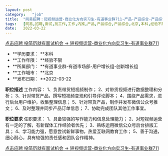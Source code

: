 ```yaml
---
layout:	post
category:	"job"
title:	"网易招聘：短视频运营-商业化方向实习生-有道事业群711-产品-产品综合-产品综合-北京本科经验不限"
tags:	[网易,招聘,面试,找工作,工作,内推,产品,产品综合,产品综合,北京,本科,经验不限]
date:	2022-03-22
---
```


[点击应聘 投简历就有面试机会 -> 短视频运营-商业化方向实习生-有道事业群711](http://mobile.bole.netease.com/bole/boleDetail?id=39112&employeeId=346f03c3cda5f04c&key=all)



- **学历要求： **本科
- **工作年限： **经验不限
- **所属部门： **有道事业群-有道市场部-用户增长组-创新增长组
- **工作城市： **北京
- **发布日期： **2022-03-22



**职位描述**
工作内容：
1、负责带货短视频制作；
2、对带货视频进行数据整理和分析；
3、针对带货产品，撰写短视频变现和引导评论脚本；
4、围绕产品需求，进行后台用户维护，收集整理信息；
5、针对带货产品，制作并发布微信公众号推文；
6、及时整理并同步产品订单信息；
7、协助完成团队其他工作事宜。



**职位要求**
任职要求：
1、具备较强的写作能力和信息处理能力；
2、对短视频运营有一定的了解，有新媒体工作经验者优先；
3、熟练运用微信公众号后台排版工具；
4、学习能力强，愿意尝试新鲜事物，热爱互联网教育工作；
5、善于沟通，细心耐心，具有较强的责任感和团队合作精神。




[点击应聘 投简历就有面试机会 -> 短视频运营-商业化方向实习生-有道事业群711](http://mobile.bole.netease.com/bole/boleDetail?id=39112&employeeId=346f03c3cda5f04c&key=all)